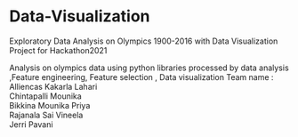 # Data-Visualization
Exploratory Data Analysis on Olympics 1900-2016 with Data Visualization Project for Hackathon2021


Analysis on olympics data using python libraries processed by data analysis ,Feature engineering, Feature selection , Data visualization 
Team name : Alliencas
Kakarla Lahari <br />
Chintapalli Mounika <br />
Bikkina Mounika Priya <br />
Rajanala Sai Vineela <br />
Jerri Pavani <br />
